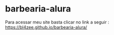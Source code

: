 # barbearia-alura

Para acessar meu site basta clicar no link a seguir :   https://bl4zee.github.io/barbearia-alura/
